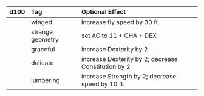|d100|Tag|Optional Effect|
|:-|:-|:-|
||winged|increase fly speed by 30 ft.|
||strange geometry|set AC to 11 + CHA + DEX|
||graceful|increase Dexterity by 2|
||delicate|increase Dexterity by 2; decrease Constitution by 2|
||lumbering|increase Strength by 2; decrease speed by 10 ft.|